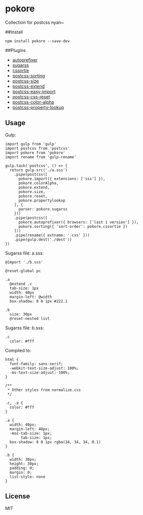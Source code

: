 # pokore
Collection for postcss nyan~

##Install

`npm install pokore --save-dev`

##Plugins
* [autoprefixer](https://github.com/postcss/autoprefixer)
* [sugarss](https://github.com/postcss/sugarss)
* [cssortie](https://github.com/dalphyx/cssortie)
* [postcss-sorting](https://github.com/hudochenkov/postcss-sorting)
* [postcss-size](https://github.com/postcss/postcss-size)
* [postcss-extend](https://github.com/travco/postcss-extend)
* [postcss-easy-import](https://github.com/TrySound/postcss-easy-import)
* [postcss-css-reset](https://github.com/baiyaaaaa/postcss-css-reset)
* [postcss-color-alpha](https://github.com/avanes/postcss-color-alpha)
* [postcss-property-lookup](https://github.com/simonsmith/postcss-property-lookup)

## Usage
Gulp:

```
import gulp from 'gulp'
import postcss from 'postcss'
import pokore from 'pokore'
import rename from 'gulp-rename'

gulp.task('postcss', () => {
  return gulp.src('./a.sss')
    .pipe(postcss([
      pokore.import({ extensions: ['sss'] }),
      pokore.colorAlpha,
      pokore.extend,
      pokore.size,
      pokore.reset,
      pokore.propertylookup
    ], {
      parser: pokore.sugarss
    }))
    .pipe(postcss([
      pokore.autoprefixer({ browsers: ['last 1 version'] }),
      pokore.sorting({ 'sort-order': pokore.cssortie })
    ]))
    .pipe(rename({ extname: '.css' }))
    .pipe(gulp.dest('./dest'))
})
```

Sugarss file: a.sss:

```
@import './b.sss'

@reset-global pc

.a
  @extend .c
  tab-size: 1px
  width: 40px
  margin-left: @width
  box-shadow: 0 0 1px #222.1

.b
  size: 30px
  @reset-nested list
```

Sugarss file: b.sss:

```
.c
  color: #fff
```

Compiled to:

```
html {
  font-family: sans-serif;
  -webkit-text-size-adjust: 100%;
  -ms-text-size-adjust: 100%;
}

/**
 * Other styles from normalize.css
 */

.c, .a {
  color: #fff
}

.a {
  width: 40px;
  margin-left: 40px;
  -moz-tab-size: 1px;
       tab-size: 1px;
  box-shadow: 0 0 1px rgba(34, 34, 34, 0.1)
}

.b {
  width: 30px;
  height: 30px;
  padding: 0;
  margin: 0;
  list-style: none
}
```
## License

MIT